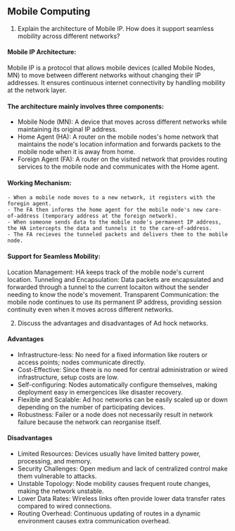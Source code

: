 ## Mobile Computing
1. Explain the architecture of Mobile IP. How does it support seamless mobility across different networks?

#### Mobile IP Architecture:
Mobile IP is a protocol that allows mobile devices (called Mobile Nodes, MN) to move between different networks without changing their IP addresses. It ensures continuous internet connectivity by handling mobility at the network layer.

#### The architecture mainly involves three components:
- Mobile Node (MN): A device that moves across different networks while maintaining its original IP address.
- Home Agent (HA): A router on the mobile nodes's home network that maintains the node's location information and forwards packets to the mobile node when it is away from home.
- Foreign Agent (FA): A router on the visited network that provides routing services to the mobile node and communicates with the Home agent.

#### Working Mechanism:
    - When a mobile node moves to a new network, it registers with the foregin agent.
    - The FA then informs the home agent for the mobile node's new care-of-address (temporary address at the foreign network).
    - When someone sends data to the mobile node's permanent IP address, the HA intercepts the data and tunnels it to the care-of-address.
    - The FA recieves the tunneled packets and delivers them to the mobile node.

#### Support for Seamless Mobility:
Location Management: HA keeps track of the mobile node's current location.
Tunneling and Encapsulation: Data packets are encapsulated and forwarded through a tunnel to the current locaiton without the sender needing to know the node's movement.
Transparent Communication: the mobile node continues to use its permanent IP address, providing session continuity even when it moves across different networks.

2. Discuss the advantages and disadvantages of Ad hock networks.
#### Advantages
- Infrastructure-less: No need for a fixed information like routers or access points; nodes communicate directly.
- Cost-Effective: Since there is no need for central administration or wired infrastructure, setup costs are low.
- Self-configuring: Nodes automatically configure themselves, making deployment easy in emergencices like disaster recovery.
- Flexible and Scalable: Ad hoc networks can be easily scaled up or down depending on the number of participating devices.
- Robustness: Failer or a node does not necessarily result in network failure because the network can reorganise itself.
#### Disadvantages
- Limited Resources: Devices usually have limited battery power, processing, and memory.
- Security Challenges: Open medium and lack of centralized control make them vulnerable to attacks.
- Unstable Topology: Node mobility causes frequent route changes, making the network unstable.
- Lower Data Rates: Wireless links often provide lower data transfer rates compared to wired connections.
- Routing Overhead: Continuous updating of routes in a dynamic environment causes extra communication overhead.